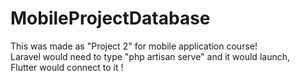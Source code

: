 # MobileProjectDatabase
This was made as "Project 2" for mobile application course!  
Laravel would need to type "php artisan serve" and it would launch,  
Flutter would connect to it !
